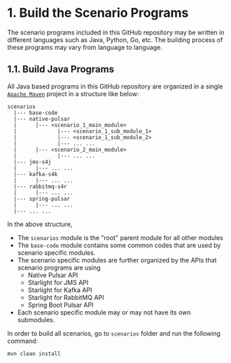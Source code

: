 
# 1. Build the Scenario Programs

The scenario programs included in this GitHub repository may be written in different languages such as Java, Python, Go, etc. The building process of these programs may vary from language to language.

## 1.1. Build Java Programs

All Java based programs in this GitHub repository are organized in a single [`Apache Maven`](https://maven.apache.org/) project in a structure like below:
```
scenarios
  |--- base-code
  |--- native-pulsar
  |      |--- <scenario_1_main_module>
  |             |--- <scenario_1_sub_module_1>
  |             |--- <scenario_1_sub_module_2>
  |             |--- ... ...
  |      |--- <scenario_2_main_module>
  |             |--- ... ...
  |--- jms-s4j
  |      |--- ... ...
  |--- kafka-s4k
  |      |--- ... ...
  |--- rabbitmq-s4r
  |      |--- ... ...
  |--- spring-pulsar
  |      |--- ... ...
  |--- ... ...
``` 

In the above structure,
* The `scenarios` module is the "root" parent module for all other modules
* The `base-code` module contains some common codes that are used by scenario specific modules.
* The scenario specific modules are further organized by the APIs that scenario programs are using
   * Native Pulsar API
   * Starlight for JMS API
   * Starlight for Kafka API
   * Starlight for RabbitMQ API
   * Spring Boot Pulsar API
* Each scenario specific module may or may not have its own submodules.

In order to build all scenarios, go to `scenarios` folder and run the following command:
```
mvn clean install
```